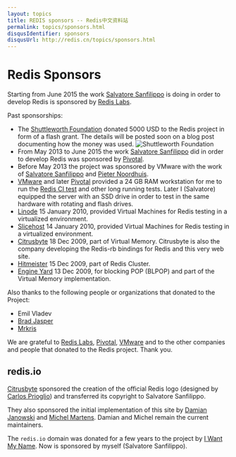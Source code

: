 ```yaml
---
layout: topics
title: REDIS sponsors -- Redis中文资料站
permalink: topics/sponsors.html
disqusIdentifier: sponsors
disqusUrl: http://redis.cn/topics/sponsors.html
---
```


Redis Sponsors
===

Starting from June 2015 the work [Salvatore Sanfilippo](http://twitter.com/antirez) is doing in order to develop Redis is sponsored by [Redis Labs](https://redislabs.com).

Past sponsorships:

* The [Shuttleworth Foundation](http://www.shuttleworthfoundation.org) donated 5000 USD to the Redis project in form of a flash grant. The details will be posted soon on a blog post documenting how the money was used.
![Shuttleworth Foundation](http://redis.io/images/shuttleworth.png)
* From May 2013 to June 2015 the work [Salvatore Sanfilippo](http://twitter.com/antirez) did in order to develop Redis was sponsored by [Pivotal](http://gopivotal.com).
* Before May 2013 the project was sponsored by VMware with the work of [Salvatore Sanfilippo](http://twitter.com/antirez) and [Pieter Noordhuis](http://twitter.com/pnoordhuis).
* [VMware](http://vmware.com) and later [Pivotal](http://pivotal.io) provided a 24 GB RAM workstation for me to run the [Redis CI test](http://ci.redis.io) and other long running tests. Later I (Salvatore) equipped the server with an SSD drive in order to test in the same hardware with rotating and flash drives.
* [Linode](http://linode.com) 15 January 2010, provided Virtual Machines for Redis testing in a virtualized environment.
* [Slicehost](http://slicehost.com) 14 January 2010, provided Virtual Machines for Redis testing in a virtualized environment.
* [Citrusbyte](http://citrusbyte.com) 18 Dec 2009, part of Virtual Memory. Citrusbyte is also the company developing the Redis-rb bindings for Redis and this very web site.
* [Hitmeister](http://www.hitmeister.de/) 15 Dec 2009, part of Redis Cluster.
* [Engine Yard](http://engineyard.com) 13 Dec 2009, for blocking POP (BLPOP) and part of the Virtual Memory implementation.

Also thanks to the following people or organizations that donated to the Project:

* Emil Vladev
* [Brad Jasper](http://bradjasper.com/)
* [Mrkris](http://www.mrkris.com/)

We are grateful to [Redis Labs](http://redislabs.com), [Pivotal](http://gopivotal.com), [VMware](http://vmware.com) and to the other companies and people that donated to the Redis project. Thank you.

## redis.io

[Citrusbyte](https://citrusbyte.com) sponsored the creation of the official
Redis logo (designed by [Carlos Prioglio](http://carlosprioglio.com)) and
transferred its copyright to Salvatore Sanfilippo.

They also sponsored the initial implementation of this site by
[Damian Janowski](https://twitter.com/djanowski) and [Michel
Martens](https://twitter.com/soveran). Damian and Michel remain the current
maintainers.

The `redis.io` domain was donated for a few years to the project by [I Want My
Name](https://iwantmyname.com). Now is sponsored by myself (Salvatore Sanfilippo).

